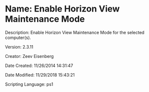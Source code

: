 ﻿# Name: Enable Horizon View Maintenance Mode

Description: Enable Horizon View Maintenance Mode for the selected computer(s).

Version: 2.3.11

Creator: Zeev Eisenberg

Date Created: 11/26/2014 14:31:47

Date Modified: 11/29/2018 15:43:21

Scripting Language: ps1

